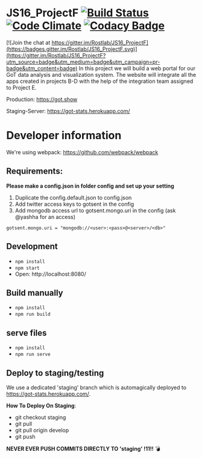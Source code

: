 # JS16_ProjectF [![Build Status](https://travis-ci.org/Rostlab/JS16_ProjectF.svg?branch=react)](https://travis-ci.org/Rostlab/JS16_ProjectF) [![Code Climate](https://codeclimate.com/github/Rostlab/JS16_ProjectF/badges/gpa.svg)](https://codeclimate.com/github/Rostlab/JS16_ProjectF) [![Codacy Badge](https://api.codacy.com/project/badge/grade/cee88a696a9749aa98ea9987ba91b926)](https://www.codacy.com/app/mail_25/JS16_ProjectF)

[![Join the chat at https://gitter.im/Rostlab/JS16_ProjectF](https://badges.gitter.im/Rostlab/JS16_ProjectF.svg)](https://gitter.im/Rostlab/JS16_ProjectF?utm_source=badge&utm_medium=badge&utm_campaign=pr-badge&utm_content=badge)
In this project we will build a web portal for our GoT data analysis and visualization system. The website will integrate all the apps created in projects B-D with the help of the integration team assigned to Project E.

Production:
https://got.show

Staging-Server:
https://got-stats.herokuapp.com/

# Developer information
We're using webpack: https://github.com/webpack/webpack

## Requirements:

**Please make a config.json in folder config and set up your setting**

1. Duplicate the config.default.json to config.json
2. Add twitter access keys to gotsent in the config
3. Add mongodb access url to gotsent.mongo.uri in the config (ask @yashha for an access)

`gotsent.mongo.uri = "mongodb://<user>:<pass>@<server>/<db>"`

## Development
* `npm install`
* `npm start`
* Open: http://localhost:8080/

## Build manually
* `npm install`
* `npm run build`

## serve files
* `npm install`
* `npm run serve`

## Deploy to staging/testing
We use a dedicated 'staging' branch which is automagically deployed to https://got-stats.herokuapp.com/.

**How To Deploy On Staging**:
* git checkout staging
* git pull
* git pull origin develop
* git push

**NEVER EVER PUSH COMMITS DIRECTLY TO 'staging' !11!!** :bomb:
